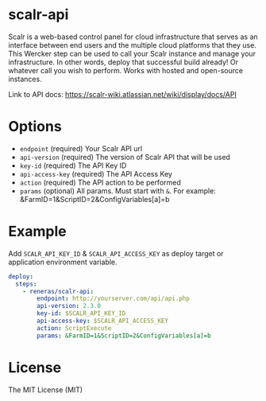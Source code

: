 # scalr-api

Scalr is a web-based control panel for cloud infrastructure that serves as an interface between end users and the multiple cloud platforms that they use. This Wercker step can be used to call your Scalr instance and manage your infrastructure. In other words, deploy that successful build already! Or whatever call you wish to perform. Works with hosted and open-source instances.

Link to API docs: https://scalr-wiki.atlassian.net/wiki/display/docs/API

# Options

* `endpoint` (required) Your Scalr API url
* `api-version` (required) The version of Scalr API that will be used
* `key-id` (required) The API Key ID
* `api-access-key` (required) The API Access Key
* `action` (required) The API action to be performed
* `params` (optional) All params. Must start with `&`. For example: &FarmID=1&ScriptID=2&ConfigVariables[a]=b

# Example

Add `SCALR_API_KEY_ID` & `SCALR_API_ACCESS_KEY` as deploy target or application environment variable.

```yaml
deploy:
  steps:
    - reneras/scalr-api:
        endpoint: http://yourserver.com/api/api.php
        api-version: 2.3.0
        key-id: $SCALR_API_KEY_ID
        api-access-key: $SCALR_API_ACCESS_KEY
        action: ScriptExecute
        params: &FarmID=1&ScriptID=2&ConfigVariables[a]=b
```

# License

The MIT License (MIT)
